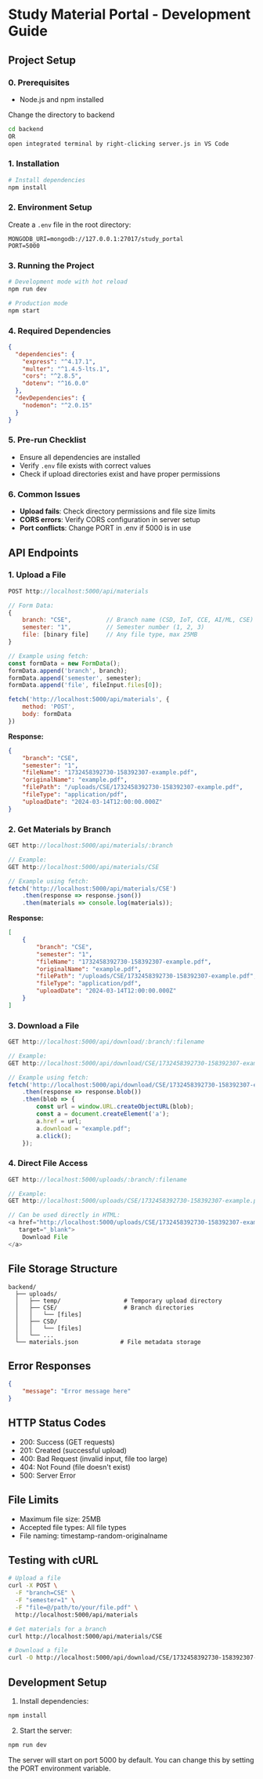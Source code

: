 # Study Material Portal - Development Guide

## Project Setup
### 0. Prerequisites
- Node.js and npm installed

Change the directory to backend
```bash
cd backend
OR
open integrated terminal by right-clicking server.js in VS Code
```

### 1. Installation
```bash
# Install dependencies
npm install
```

### 2. Environment Setup
Create a `.env` file in the root directory:
```env
MONGODB_URI=mongodb://127.0.0.1:27017/study_portal
PORT=5000
```

### 3. Running the Project
```bash
# Development mode with hot reload
npm run dev

# Production mode
npm start

```

### 4. Required Dependencies
```json
{
  "dependencies": {
    "express": "^4.17.1",
    "multer": "^1.4.5-lts.1",
    "cors": "^2.8.5",
    "dotenv": "^16.0.0"
  },
  "devDependencies": {
    "nodemon": "^2.0.15"
  }
}
```

### 5. Pre-run Checklist
- Ensure all dependencies are installed
- Verify `.env` file exists with correct values
- Check if upload directories exist and have proper permissions

### 6. Common Issues
- **Upload fails**: Check directory permissions and file size limits
- **CORS errors**: Verify CORS configuration in server setup
- **Port conflicts**: Change PORT in .env if 5000 is in use

## API Endpoints

### 1. Upload a File
```javascript
POST http://localhost:5000/api/materials

// Form Data:
{
    branch: "CSE",          // Branch name (CSD, IoT, CCE, AI/ML, CSE)
    semester: "1",          // Semester number (1, 2, 3)
    file: [binary file]     // Any file type, max 25MB
}

// Example using fetch:
const formData = new FormData();
formData.append('branch', branch);
formData.append('semester', semester);
formData.append('file', fileInput.files[0]);

fetch('http://localhost:5000/api/materials', {
    method: 'POST',
    body: formData
})
```

**Response:**
```json
{
    "branch": "CSE",
    "semester": "1",
    "fileName": "1732458392730-158392307-example.pdf",
    "originalName": "example.pdf",
    "filePath": "/uploads/CSE/1732458392730-158392307-example.pdf",
    "fileType": "application/pdf",
    "uploadDate": "2024-03-14T12:00:00.000Z"
}
```

### 2. Get Materials by Branch
```javascript
GET http://localhost:5000/api/materials/:branch

// Example:
GET http://localhost:5000/api/materials/CSE

// Example using fetch:
fetch('http://localhost:5000/api/materials/CSE')
    .then(response => response.json())
    .then(materials => console.log(materials));
```

**Response:**
```json
[
    {
        "branch": "CSE",
        "semester": "1",
        "fileName": "1732458392730-158392307-example.pdf",
        "originalName": "example.pdf",
        "filePath": "/uploads/CSE/1732458392730-158392307-example.pdf",
        "fileType": "application/pdf",
        "uploadDate": "2024-03-14T12:00:00.000Z"
    }
]
```

### 3. Download a File
```javascript
GET http://localhost:5000/api/download/:branch/:filename

// Example:
GET http://localhost:5000/api/download/CSE/1732458392730-158392307-example.pdf

// Example using fetch:
fetch('http://localhost:5000/api/download/CSE/1732458392730-158392307-example.pdf')
    .then(response => response.blob())
    .then(blob => {
        const url = window.URL.createObjectURL(blob);
        const a = document.createElement('a');
        a.href = url;
        a.download = "example.pdf";
        a.click();
    });
```

### 4. Direct File Access
```javascript
GET http://localhost:5000/uploads/:branch/:filename

// Example:
GET http://localhost:5000/uploads/CSE/1732458392730-158392307-example.pdf

// Can be used directly in HTML:
<a href="http://localhost:5000/uploads/CSE/1732458392730-158392307-example.pdf" 
   target="_blank">
    Download File
</a>
```

## File Storage Structure
```
backend/
  ├── uploads/
  │   ├── temp/                  # Temporary upload directory
  │   ├── CSE/                   # Branch directories
  │   │   └── [files]
  │   ├── CSD/
  │   │   └── [files]
  │   └── ...
  └── materials.json            # File metadata storage
```

## Error Responses
```json
{
    "message": "Error message here"
}
```

## HTTP Status Codes
- 200: Success (GET requests)
- 201: Created (successful upload)
- 400: Bad Request (invalid input, file too large)
- 404: Not Found (file doesn't exist)
- 500: Server Error

## File Limits
- Maximum file size: 25MB
- Accepted file types: All file types
- File naming: timestamp-random-originalname

## Testing with cURL
```bash
# Upload a file
curl -X POST \
  -F "branch=CSE" \
  -F "semester=1" \
  -F "file=@/path/to/your/file.pdf" \
  http://localhost:5000/api/materials

# Get materials for a branch
curl http://localhost:5000/api/materials/CSE

# Download a file
curl -O http://localhost:5000/api/download/CSE/1732458392730-158392307-example.pdf
```

## Development Setup
1. Install dependencies:
```bash
npm install
```

2. Start the server:
```bash
npm run dev
```

The server will start on port 5000 by default. You can change this by setting the PORT environment variable.